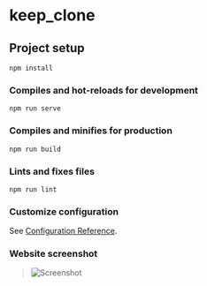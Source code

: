 # keep_clone

## Project setup
```
npm install
```

### Compiles and hot-reloads for development
```
npm run serve
```

### Compiles and minifies for production
```
npm run build
```

### Lints and fixes files
```
npm run lint
```

### Customize configuration
See [Configuration Reference](https://cli.vuejs.org/config/).


### Website screenshot
> ![Screenshot](https://storage.googleapis.com/my-blogger-1b264.appspot.com/1602120088666?GoogleAccessId=firebase-adminsdk-lb5mr%40my-blogger-1b264.iam.gserviceaccount.com&Expires=1742169600&Signature=vtNjTFupcnG4ylL4y5cy8e7AGZ3OupY9SBCjL9WA8kn0SIhtj7r9OjnmSJlU5AUMiV7qW7jRHUJpz5Um7fKDqM0tlZOvWsiEv7YNg6iulhQdMuvWjhKfUBP6mUfFlZtNf7xW9yhxDUA1g%2F4dyGmgJXXnlmJgHfIOHNaX%2BgSJYN7q36GbMVto1js1bUDqFtAg0tsHeEUjKJWCa8dnUfThSZ8v%2FaBWSjpsoEdX9nI7FJLiEoo0nu62%2BNGIK9TZuUp4DspKdyqkwa2ehlGpL%2BFdF4d9YfTYoTdUbkmmsxJt7G%2BKTo1DYnLMrdqLxrHlJ79uiiEYWw1LIolRsiSoF%2BUE1w%3D%3D)